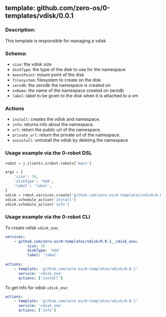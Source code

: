 ## template: github.com/zero-os/0-templates/vdisk/0.0.1

### Description:
This template is responsible for managing a vdisk

### Schema:

- `size`: the vdisk size
- `diskType`: the type of the disk to use for the namespace
- `mountPoint`: mount point of the disk
- `filesystem`: filesystem to create on the disk
- `zerodb`: the zerodb the namespace is created on
- `nsName`: the name of the namespace created on zerodb
- `label`: label to be given to the disk when it is attached to a vm

### Actions
- `install`: creates the vdisk and namespace.
- `info`: returns info about the namespace. 
- `url`: return the public url of the namespace.
- `private_url`: return the private url of the namespace.
- `uninstall`: uninstall the vdisk by deleting the namespace

### Usage example via the 0-robot DSL

```python
robot = j.clients.zrobot.robots['main']

args = {
    'size': 10,
    'diskType': 'hdd',
    'label': 'label',
}
vdisk = robot.services.create('github.com/zero-os/0-templates/vdisk/0.0.1', 'vdisk_one', data=args)
vdisk.schedule_action('install')
vdisk.schedule_action('info')
```


### Usage example via the 0-robot CLI

To create vdisk `vdisk_one`:

```yaml
services:
    - github.com/zero-os/0-templates/vdisk/0.0.1__vdisk_one:
          size: 10
          diskType: 'hdd'
          label: 'label'
          
actions:
    - template: 'github.com/zero-os/0-templates/vdisk/0.0.1'
      service: 'vdisk_one'
      actions: ['install']

```


To get info for vdisk `vdisk_one`:

```yaml
actions:
    - template: 'github.com/zero-os/0-templates/vdisk/0.0.1'
      service: 'vdisk_one'
      actions: ['info']

```
